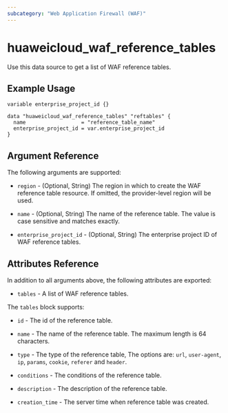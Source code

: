 ```yaml
---
subcategory: "Web Application Firewall (WAF)"
---
```


# huaweicloud_waf_reference_tables

Use this data source to get a list of WAF reference tables.

## Example Usage

```hcl
variable enterprise_project_id {}

data "huaweicloud_waf_reference_tables" "reftables" {
  name                  = "reference_table_name"
  enterprise_project_id = var.enterprise_project_id
}
```

## Argument Reference

The following arguments are supported:

* `region` - (Optional, String) The region in which to create the WAF reference table resource.
  If omitted, the provider-level region will be used.

* `name` - (Optional, String) The name of the reference table. The value is case sensitive and matches exactly.

* `enterprise_project_id` - (Optional, String) The enterprise project ID of WAF reference tables.

## Attributes Reference

In addition to all arguments above, the following attributes are exported:

* `tables` - A list of WAF reference tables.

The `tables` block supports:

* `id` - The id of the reference table.

* `name` - The name of the reference table. The maximum length is 64 characters.

* `type` - The type of the reference table, The options are: `url`, `user-agent`, `ip`, `params`, `cookie`, `referer`
  and `header`.

* `conditions` - The conditions of the reference table.

* `description` - The description of the reference table.

* `creation_time` - The server time when reference table was created.
